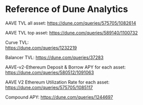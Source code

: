 # Reference of Dune Analytics

AAVE TVL all asset:
https://dune.com/queries/575705/1082614

AAVE TVL top asset:
https://dune.com/queries/589140/1100732

Curve TVL:  
https://dune.com/queries/1232219

Balancer TVL:
https://dune.com/queries/37283

AAVE-v2-Ethereum Deposit & Borrow APY for each asset:
https://dune.com/queries/580512/1091063

AAVE V2 Ethereum Utilization Rate for each asset:
https://dune.com/queries/575705/1085117

Compound APY:
https://dune.com/queries/1244697
